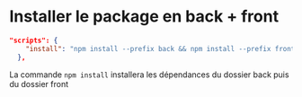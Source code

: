 # Installer le package en back + front

```json
"scripts": {
    "install": "npm install --prefix back && npm install --prefix front"
  },
```
La commande `npm install` installera les dépendances du dossier back puis du dossier front
